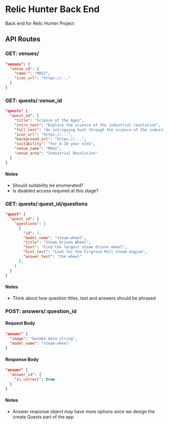 # Relic Hunter Back End

Back end for Relic Hunter Project

## API Routes

### GET: venues/

```json
"venues": {
  "venue_id": {
    "name:": "MOSI",
    "icon_url": "https://..."
  }
}
```

### GET: quests/:venue_id

```json
"quests" {
  "quest_id": {
    "title": "Science of the Ages",
    "intro_text": "Explore the science of the industrial revolution",
    "full_text": "An intriguing hunt through the science of the industrial revolution and first computers",
    "icon_url": "https://...",
    "background_url": "https://...",
    "suitability": "For 8-10 year olds",
    "venue_name": "MOSI",
    "venue_area": "Industrial Revolution"
  }
}
```

#### Notes

- Should suitability be enumerated?
- Is disabled access required at this stage?

### GET: quests/:quest_id/questions
```json
"quest" {
  "quest_id": {
    "questions": [
      {
        "id": 1,
        "model_name": "steam-wheel",
        "title": "Steam Driven Wheel",
        "text": "Find the largest steam driven wheel",
        "hint_text": "Look for the Firgrove Mill steam engine",
        "answer_text": "the wheel"
      },
    ]
  }
}
```

#### Notes

- Think about how question titles, text and answers should be phrased

### POST: answers/:question_id

#### Request Body

```json
"answer" {
  "image": "base64 data string",
  "model_name": "steam-wheel"
}
```

#### Response Body

```json
"answer" {
  "answer_id": {
    "is_correct": true
  }
}
```

#### Notes

- Answer response object may have more options once we design the create Quests part of the app